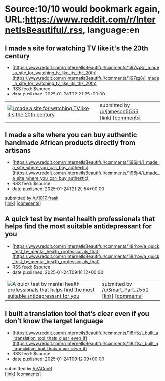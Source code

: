 # Source:10/10 would bookmark again, URL:https://www.reddit.com/r/InternetIsBeautiful/.rss, language:en

## I made a site for watching TV like it's the 20th century
 - [https://www.reddit.com/r/InternetIsBeautiful/comments/1i97sg8/i_made_a_site_for_watching_tv_like_its_the_20th](https://www.reddit.com/r/InternetIsBeautiful/comments/1i97sg8/i_made_a_site_for_watching_tv_like_its_the_20th)
 - RSS feed: $source
 - date published: 2025-01-24T22:23:25+00:00

<table> <tr><td> <a href="https://www.reddit.com/r/InternetIsBeautiful/comments/1i97sg8/i_made_a_site_for_watching_tv_like_its_the_20th/"> <img src="https://external-preview.redd.it/aD-EzcrdfnBwb-ic2v0zg8V6OAEtCGrW2nZXvk3PkWk.jpg?width=640&amp;crop=smart&amp;auto=webp&amp;s=fc464dde5f257a34f2fe1fa79bb97a04eccff294" alt="I made a site for watching TV like it's the 20th century" title="I made a site for watching TV like it's the 20th century" /> </a> </td><td> &#32; submitted by &#32; <a href="https://www.reddit.com/user/jameson5555"> /u/jameson5555 </a> <br/> <span><a href="https://timetraveltelevision.com">[link]</a></span> &#32; <span><a href="https://www.reddit.com/r/InternetIsBeautiful/comments/1i97sg8/i_made_a_site_for_watching_tv_like_its_the_20th/">[comments]</a></span> </td></tr></table>

## I made a site where you can buy authentic handmade African products directly from artisans
 - [https://www.reddit.com/r/InternetIsBeautiful/comments/1i96jr4/i_made_a_site_where_you_can_buy_authentic](https://www.reddit.com/r/InternetIsBeautiful/comments/1i96jr4/i_made_a_site_where_you_can_buy_authentic)
 - RSS feed: $source
 - date published: 2025-01-24T21:29:54+00:00

&#32; submitted by &#32; <a href="https://www.reddit.com/user/1017_frank"> /u/1017_frank </a> <br/> <span><a href="https://maasaimarketonline.com">[link]</a></span> &#32; <span><a href="https://www.reddit.com/r/InternetIsBeautiful/comments/1i96jr4/i_made_a_site_where_you_can_buy_authentic/">[comments]</a></span>

## A quick test by mental health professionals that helps find the most suitable antidepressant for you
 - [https://www.reddit.com/r/InternetIsBeautiful/comments/1i8rhov/a_quick_test_by_mental_health_professionals_that](https://www.reddit.com/r/InternetIsBeautiful/comments/1i8rhov/a_quick_test_by_mental_health_professionals_that)
 - RSS feed: $source
 - date published: 2025-01-24T09:16:12+00:00

<table> <tr><td> <a href="https://www.reddit.com/r/InternetIsBeautiful/comments/1i8rhov/a_quick_test_by_mental_health_professionals_that/"> <img src="https://external-preview.redd.it/aH2JT__Ou0iJgWMmZ1Yh1zHTr8yIWiDvKufRRfXRTBE.jpg?width=640&amp;crop=smart&amp;auto=webp&amp;s=3d6e8d38adf491d395ccad40d28978ae6ad937ca" alt="A quick test by mental health professionals that helps find the most suitable antidepressant for you" title="A quick test by mental health professionals that helps find the most suitable antidepressant for you" /> </a> </td><td> &#32; submitted by &#32; <a href="https://www.reddit.com/user/Smart_Part_2551"> /u/Smart_Part_2551 </a> <br/> <span><a href="https://www.whatmedicine.org/p/antidepressant-quiz.html">[link]</a></span> &#32; <span><a href="https://www.reddit.com/r/InternetIsBeautiful/comments/1i8rhov/a_quick_test_by_mental_health_professionals_that/">[comments]</a></span> </td></tr></table>

## I built a translation tool that’s clear even if you don’t know the target language
 - [https://www.reddit.com/r/InternetIsBeautiful/comments/1i8rftk/i_built_a_translation_tool_thats_clear_even_if](https://www.reddit.com/r/InternetIsBeautiful/comments/1i8rftk/i_built_a_translation_tool_thats_clear_even_if)
 - RSS feed: $source
 - date published: 2025-01-24T09:12:09+00:00

&#32; submitted by &#32; <a href="https://www.reddit.com/user/ACnoB"> /u/ACnoB </a> <br/> <span><a href="https://aitranslate.pro/tools/ai-translator">[link]</a></span> &#32; <span><a href="https://www.reddit.com/r/InternetIsBeautiful/comments/1i8rftk/i_built_a_translation_tool_thats_clear_even_if/">[comments]</a></span>

